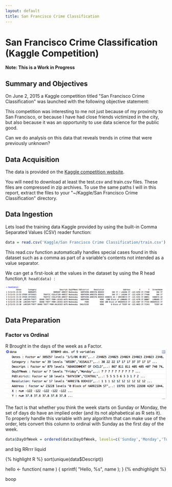 ```yaml
---
layout: default
title: San Francisco Crime Classification
---
```

# San Francisco Crime Classification (Kaggle Competition)

**Note: This is a Work in Progress** 

## Summary and Objectives

On June 2, 2015 a Kaggle competition titled "San Francisco Crime Classification" was launched with the following objective statement:

This competition was interesting to me not just because of my proximity to San Francisco, or because I have had close friends victimized in the city, but also because it was an opportunity to use data science for the public good. 

Can we do analysis on this data that reveals trends in crime that were previously unknown? 

## Data Acquisition

The data is provided on the [Kaggle competition website](https://www.kaggle.com/c/sf-crime/data). 

You will need to download at least the test.csv and train.csv files. These files are compressed in zip archives. To use the same paths I will in this report, extract the files to your "~/Kaggle/San Francisco Crime Classification" directory.

## Data Ingestion
Lets load the training data Kaggle provided by using the built-in Comma Separated Values (CSV) reader function:

```R
data = read.csv('Kaggle/San Francisco Crime Classification/train.csv')
```

This read.csv function automatically handles special cases found in this dataset such as a comma as part of a variable's contents not intended as a value separator.

We can get a first-look at the values in the dataset by using the R head function,```R head(data) ```:

![The first 6 observations from the dataset are shown](images/SfDataAnalysis/DataIngest1.png)

## Data Preparation

### Factor vs Ordinal

R Brought in the days of the week as a Factor. 
![View of R Environment showing the days column as a Factor not ordinal.](images/SfDataAnalysis/DataPrep1.png)

The fact is that whether you think the week starts on Sunday or Monday, the set of days do have an implied order (and its not alphabetical as R sets it). To properly handle this variable with any algorithm that can make use of the order, lets convert this column to ordinal with Sunday as the first day of the week. 

```R
data$DayOfWeek = ordered(data$DayOfWeek, levels=c('Sunday','Monday','Tuesday','Wednesday','Thursday','Friday','Saturday'))
```


and big RRrrr liquid

{% highlight R %}
sort(unique(data$Descript))

hello <- function( name ) {
    sprintf( "Hello, %s", name );
}
{% endhighlight %}


boop
